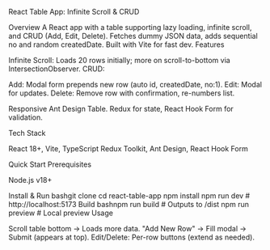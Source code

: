React Table App: Infinite Scroll & CRUD

Overview
A React app with a table supporting lazy loading, infinite scroll, and CRUD (Add, Edit, Delete). Fetches dummy JSON data, adds sequential no and random createdDate. Built with Vite for fast dev.
Features

Infinite Scroll: Loads 20 rows initially; more on scroll-to-bottom via IntersectionObserver.
CRUD:

Add: Modal form prepends new row (auto id, createdDate, no:1).
Edit: Modal for updates.
Delete: Remove row with confirmation, re-numbers list.

Responsive Ant Design Table.
Redux for state, React Hook Form for validation.

Tech Stack

React 18+, Vite, TypeScript
Redux Toolkit, Ant Design, React Hook Form

Quick Start
Prerequisites

Node.js v18+

Install & Run
bashgit clone <repo-url>
cd react-table-app
npm install
npm run dev # http://localhost:5173
Build
bashnpm run build # Outputs to /dist
npm run preview # Local preview
Usage

Scroll table bottom → Loads more data.
"Add New Row" → Fill modal → Submit (appears at top).
Edit/Delete: Per-row buttons (extend as needed).
